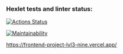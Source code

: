 ### Hexlet tests and linter status:
[![Actions Status](https://github.com/bombom70/frontend-project-lvl3/workflows/hexlet-check/badge.svg)](https://github.com/bombom70/frontend-project-lvl3/actions)

[![Maintainability](https://api.codeclimate.com/v1/badges/b8b2e7a10955d14f877f/maintainability)](https://codeclimate.com/github/bombom70/frontend-project-lvl3/maintainability)

https://frontend-project-lvl3-nine.vercel.app/